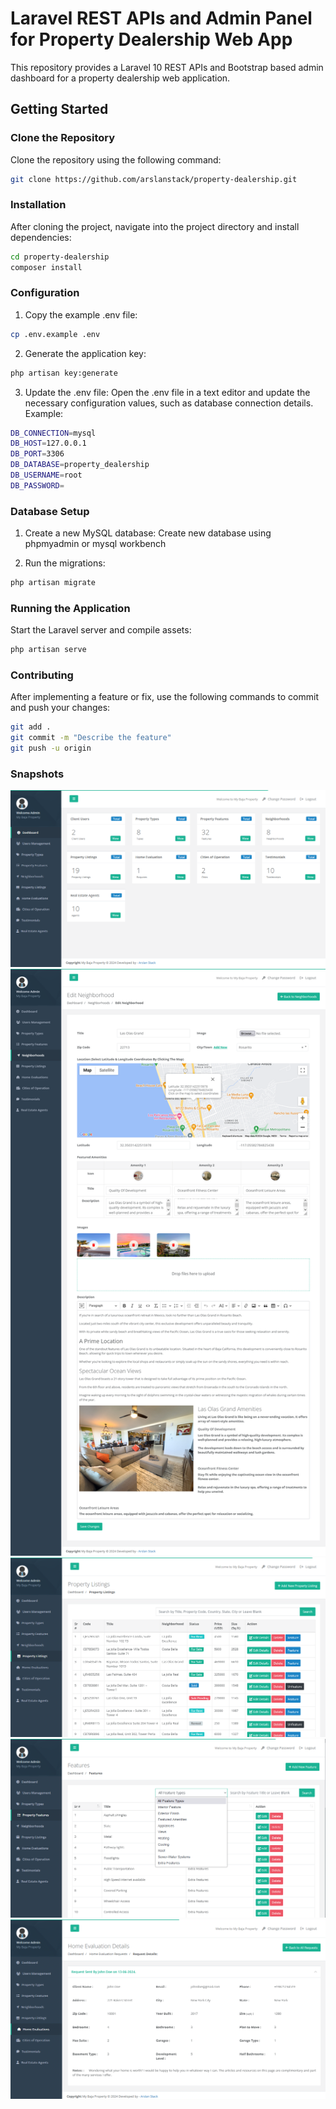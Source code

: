 # Laravel REST APIs and Admin Panel for Property Dealership Web App

This repository provides a Laravel 10 REST APIs and Bootstrap based admin dashboard for a property dealership web application.

## Getting Started

### Clone the Repository

Clone the repository using the following command:

```bash
git clone https://github.com/arslanstack/property-dealership.git
```
### Installation

After cloning the project, navigate into the project directory and install dependencies:

```bash
cd property-dealership
composer install
```

### Configuration

1. Copy the example .env file:

```bash
cp .env.example .env
```

2. Generate the application key:

```bash
php artisan key:generate
```

3. Update the .env file:
Open the .env file in a text editor and update the necessary configuration values, such as database connection details. Example:

```bash
DB_CONNECTION=mysql
DB_HOST=127.0.0.1
DB_PORT=3306
DB_DATABASE=property_dealership
DB_USERNAME=root
DB_PASSWORD=
```

### Database Setup

1. Create a new MySQL database:
Create new database using phpmyadmin or mysql workbench


2. Run the migrations:

```bash
php artisan migrate
```
### Running the Application

Start the Laravel server and compile assets:

```bash
php artisan serve
```

### Contributing

After implementing a feature or fix, use the following commands to commit and push your changes:

```bash
git add .
git commit -m "Describe the feature"
git push -u origin
```

### Snapshots

<img src="./snaps/2.png" alt="Project Banner">
<img src="./snaps/3.png" alt="Project Banner">
<img src="./snaps/4.png" alt="Project Banner">
<img src="./snaps/5.png" alt="Project Banner">
<img src="./snaps/6.png" alt="Project Banner">

